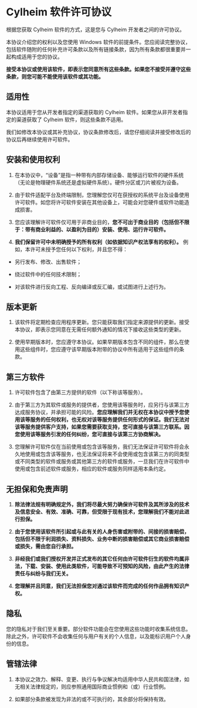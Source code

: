 # Cylheim 软件许可协议

根据您获取 Cylheim 软件的方式，这是您与 Cylheim 开发者之间的许可协议。

本协议介绍您的权利以及您使用 Windows 软件的前提条件。您应阅读完整协议，包括软件随附的任何补充许可条款以及所有链接条款，因为所有条款都很重要并一起构成适用于您的协议。

**接受本协议或使用该软件，即表示您同意所有这些条款。如果您不接受并遵守这些条款，则您可能不能使用该软件或其功能。**

## 适用性

本协议适用于您从开发者指定的渠道获取的 Cylheim 软件。如果您从非开发者指定的渠道获取了 Cylheim 软件，则这些条款不适用。

我们如修改本协议或其补充协议，协议条款修改后，请您仔细阅读并接受修改后的协议后再继续使用许可软件。

## 安装和使用权利

1. 在本协议中，“设备”是指一种带有内部存储设备、能够运行软件的硬件系统（无论是物理硬件系统还是虚拟硬件系统）。硬件分区或刀片被视为设备。

2. 由于软件适配平台及终端限制，您理解您仅可在获授权的系统平台及设备使用许可软件。如您将许可软件安装在其他设备上，可能会对您硬件或软件功能造成损害。

3. 您应该理解许可软件仅可用于非商业目的，**您不可出于商业目的（包括但不限于：带有商业利益的、以盈利为目的）安装、使用、运行许可软件。**

4. **我们保留许可中未明确授予的所有权利（如依据知识产权法享有的权利）。** 例如，本许可未授予您任何以下权利，并且您不得：

* 另行发布、修改、出售软件；

* 绕过软件中的任何技术限制；

* 对该软件进行反向工程、反向编译或反汇编，或试图进行上述行为。

## 版本更新

1. 该软件将定期检查应用程序更新。您只能获取我们指定来源提供的更新。接受本协议，即表示您同意在无需任何额外通知的情况下接收这些类型的更新。

2. 使用早期版本时，您应遵守本协议。如果早期版本包含不同的组件，那么在使用这些组件时，您应遵守该早期版本附带的协议中所有适用于这些组件的条款。

## 第三方软件

1. 许可软件包含了由第三方提供的软件（以下称该等服务）。

2. 由于第三方为其软件或服务的提供者，您使用该等服务时，应另行与该第三方达成服务协议，并承担可能的风险。**您应理解我们并无权在本协议中授予您使用该等服务的任何权利，也无权对该等服务提供任何形式的保证。我们无法对该等服务提供客户支持，如果您需要获取支持，您可直接与该第三方联系。因您使用该等服务引发的任何纠纷，您可直接与该第三方协商解决。**

3. 您理解许可软件仅在当前使用或包含该等服务，我们无法保证许可软件将会永久地使用或包含该等服务，也无法保证将来不会使用或包含该第三方的同类型或不同类型的软件或服务或其他第三方的软件或服务，一旦我们在许可软件中使用或包含前述软件或服务，相应的软件或服务同样适用本条约定。

## 无担保和免责声明

1. **除法律法规有明确规定外，我们将尽最大努力确保许可软件及其所涉及的技术及信息安全、有效、准确、可靠，但受限于现有技术，您理解我们不能对此进行担保。**

2. **由于您使用该软件所引起或与此有关的人身伤害或附带的、间接的损害赔偿，包括但不限于利润损失、资料损失、业务中断的损害赔偿或其它商业损害赔偿或损失，需由您自行承担。**

3. **非经我们或我们授权开发并正式发布的其它任何由许可软件衍生的软件均属非法，下载、安装、使用此类软件，可能导致不可预知的风险，由此产生的法律责任与纠纷与我们无关。**

4. **您理解并且同意，我们无法担保您对通过该软件而完成的任何作品拥有知识产权。**

## 隐私

您的隐私对于我们至关重要。部分软件功能会在您使用这些功能时收集系统信息。除此之外，许可软件不会收集任何与用户有关的个人信息，以及能标识用户个人身份的信息。

## 管辖法律

1. 本协议之效力、解释、变更、执行与争议解决均适用中华人民共和国法律，如无相关法律规定的，则应参照通用国际商业惯例和（或）行业惯例。

2. 如果部分条款被发现为非法的或不可执行的，其余部分将保持有效。

